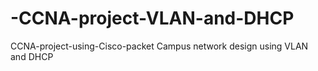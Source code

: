 # -CCNA-project-VLAN-and-DHCP
 CCNA-project-using-Cisco-packet Campus network design using VLAN and DHCP
